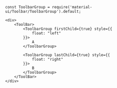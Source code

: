     const ToolbarGroup = require('material-ui/Toolbar/ToolbarGroup').default;
    
    <div>
        <ToolBar>
            <ToolbarGroup firstChild={true} style={{
                float: "left"
            }}>
                A
            </ToolbarGroup>
            
            <ToolbarGroup lastChild={true} style={{
                float: "right"
            }}>
                B
            </ToolbarGroup>   
        </ToolBar>
    </div>
